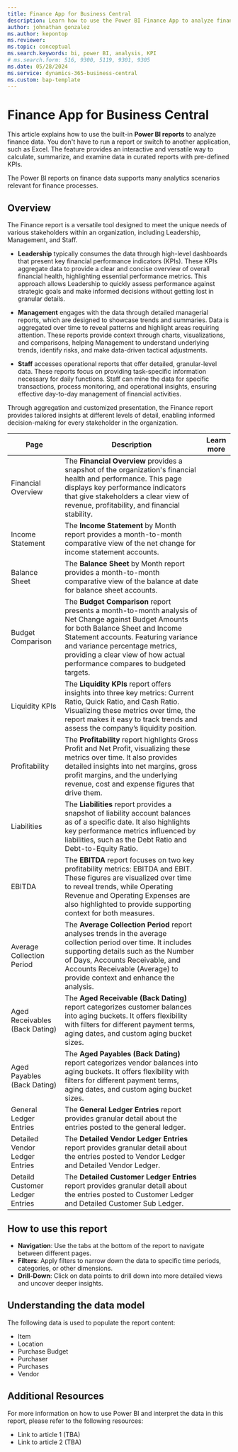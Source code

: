 ```yaml
---
title: Finance App for Business Central
description: Learn how to use the Power BI Finance App to analyze finance data.
author: johnathan gonzalez
ms.author: kepontop
ms.reviewer: 
ms.topic: conceptual
ms.search.keywords: bi, power BI, analysis, KPI
# ms.search.form: 516, 9300, 5119, 9301, 9305
ms.date: 05/28/2024
ms.service: dynamics-365-business-central
ms.custom: bap-template
---
```


# Finance App for Business Central

This article explains how to use the built-in **Power BI reports** to analyze finance data. You don't have to run a report or switch to another application, such as Excel. The feature provides an interactive and versatile way to calculate, summarize, and examine data in curated reports with pre-defined KPIs. 

The Power BI reports on finance data supports many analytics scenarios relevant for finance processes.

## Overview

The Finance report is a versatile tool designed to meet the unique needs of various stakeholders within an organization, including Leadership, Management, and Staff. 

- **Leadership** typically consumes the data through high-level dashboards that present key financial performance indicators (KPIs). These KPIs aggregate data to provide a clear and concise overview of overall financial health, highlighting essential performance metrics. This approach allows Leadership to quickly assess performance against strategic goals and make informed decisions without getting lost in granular details.

- **Management** engages with the data through detailed managerial reports, which are designed to showcase trends and summaries. Data is aggregated over time to reveal patterns and highlight areas requiring attention. These reports provide context through charts, visualizations, and comparisons, helping Management to understand underlying trends, identify risks, and make data-driven tactical adjustments.

- **Staff** accesses operational reports that offer detailed, granular-level data. These reports focus on providing task-specific information necessary for daily functions. Staff can mine the data for specific transactions, process monitoring, and operational insights, ensuring effective day-to-day management of financial activities.

Through aggregation and customized presentation, the Finance report provides tailored insights at different levels of detail, enabling informed decision-making for every stakeholder in the organization.


|Page|Description |Learn more|
|----|------------|----------|
|Financial Overview|The **Financial Overview** provides a snapshot of the organization's financial health and performance. This page displays key performance indicators that give stakeholders a clear view of revenue, profitability, and financial stability.
|Income Statement|The **Income Statement** by Month report provides a month-to-month comparative view of the net change for income statement accounts.|
|Balance Sheet|The **Balance Sheet** by Month report provides a month-to-month comparative view of the balance at date for balance sheet accounts.|
|Budget Comparison|The **Budget Comparison** report presents a month-to-month analysis of Net Change against Budget Amounts for both Balance Sheet and Income Statement accounts. Featuring variance and variance percentage metrics, providing a clear view of how actual performance compares to budgeted targets.|
|Liquidity KPIs|The **Liquidity KPIs** report offers insights into three key metrics: Current Ratio, Quick Ratio, and Cash Ratio. Visualizing these metrics over time, the report makes it easy to track trends and assess the company’s liquidity position.|
|Profitability|The **Profitability** report highlights Gross Profit and Net Profit, visualizing these metrics over time. It also provides detailed insights into net margins, gross profit margins, and the underlying revenue, cost and expense figures that drive them.|
|Liabilities|The **Liabilities** report provides a snapshot of liability account balances as of a specific date. It also highlights key performance metrics influenced by liabilities, such as the Debt Ratio and Debt-to-Equity Ratio.|
|EBITDA|The **EBITDA** report focuses on two key profitability metrics: EBITDA and EBIT. These figures are visualized over time to reveal trends, while Operating Revenue and Operating Expenses are also highlighted to provide supporting context for both measures.|
|Average Collection Period|The **Average Collection Period** report analyses trends in the average collection period over time. It includes supporting details such as the Number of Days, Accounts Receivable, and Accounts Receivable (Average) to provide context and enhance the analysis.|
|Aged Receivables (Back Dating)|The **Aged Receivable (Back Dating)** report categorizes customer balances into aging buckets. It offers flexibility with filters for different payment terms, aging dates, and custom aging bucket sizes.|
|Aged Payables (Back Dating)|The **Aged Payables (Back Dating)** report categorizes vendor balances into aging buckets. It offers flexibility with filters for different payment terms, aging dates, and custom aging bucket sizes.|
|General Ledger Entries|The **General Ledger Entries** report provides granular detail about the entries posted to the general ledger.|
|Detailed Vendor Ledger Entries|The **Detailed Vendor Ledger Entries** report provides granular detail about the entries posted to Vendor Ledger and Detailed Vendor Ledger.|
|Detaild Customer Ledger Entries|The **Detailed Customer Ledger Entries** report provides granular detail about the entries posted to Customer Ledger and Detailed Customer Sub Ledger.|


## How to use this report

- **Navigation**: Use the tabs at the bottom of the report to navigate between different pages.
- **Filters**: Apply filters to narrow down the data to specific time periods, categories, or other dimensions.
- **Drill-Down**: Click on data points to drill down into more detailed views and uncover deeper insights.

## Understanding the data model
The following data is used to populate the report content:
- Item
- Location
- Purchase Budget
- Purchaser
- Purchases
- Vendor

## Additional Resources

For more information on how to use Power BI and interpret the data in this report, please refer to the following resources:
- Link to article 1 (TBA)
- Link to article 2 (TBA)
